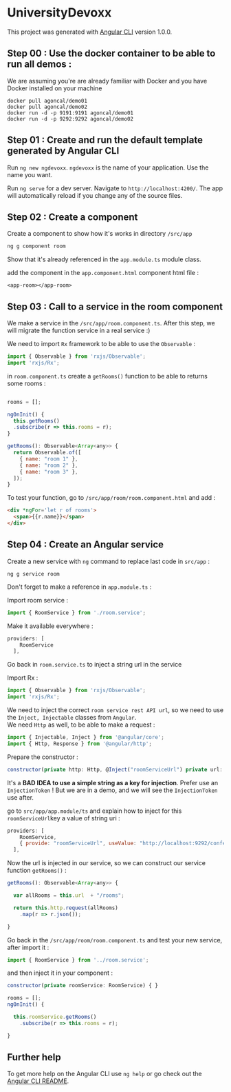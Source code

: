 # UniversityDevoxx

This project was generated with [Angular CLI](https://github.com/angular/angular-cli) version 1.0.0.


## Step 00 : Use the docker container to be able to run all demos :

We are assuming you're are already familiar with Docker and you have Docker installed on your machine

```
docker pull agoncal/demo01 
docker pull agoncal/demo02
docker run -d -p 9191:9191 agoncal/demo01   
docker run -d -p 9292:9292 agoncal/demo02   
```

## Step 01 : Create and run the default template generated by Angular CLI

Run `ng new ngdevoxx`. `ngdevoxx` is the name of your application. Use the name you want.  

Run `ng serve` for a dev server. Navigate to `http://localhost:4200/`. The app will automatically reload if you change any of the source files.

## Step 02 : Create a component

Create a component to show how it's works in directory `/src/app`

```javascript
ng g component room
```

Show that it's already referenced in the `app.module.ts` module class.

add the component in the `app.component.html` component html file :

```
<app-room></app-room>
```

## Step 03 : Call to a service in the room component

We make a service in the `/src/app/room.component.ts`. After this step, we will migrate the function service in a real service :)  

We need to import `Rx` framework to be able to use the `Observable` :

```javascript
import { Observable } from 'rxjs/Observable';
import 'rxjs/Rx';
```

in `room.component.ts` create a `getRooms()` function to be able to returns some rooms :

```javascript

rooms = [];

ngOnInit() {
  this.getRooms()
  .subscribe(r => this.rooms = r);
}

getRooms(): Observable<Array<any>> {
  return Observable.of([
    { name: "room 1" },
    { name: "room 2" },
    { name: "room 3" },
  ]);
}
```

To test your function, go to `/src/app/room/room.component.html` and add :

```html
<div *ngFor='let r of rooms'>
  <span>{{r.name}}</span>
</div>
```
## Step 04 : Create an Angular service

Create a new service with `ng` command to replace last code in `src/app` :

```
ng g service room
```

Don't forget to make a reference in `app.module.ts` :

Import room service :
```javascript
import { RoomService } from './room.service';
```

Make it available everywhere :
```javascript
providers: [
    RoomService
  ],
```
Go back in `room.service.ts` to inject a string url in the service

Import Rx :
```javascript
import { Observable } from 'rxjs/Observable';
import 'rxjs/Rx';
```

We need to inject the correct `room service rest API url`, so we need to use the `Inject, Injectable` classes from `Angular`.   
We need `Http` as well, to be able to make a request :

```javascript
import { Injectable, Inject } from '@angular/core';
import { Http, Response } from '@angular/http';
```

Prepare the constructor :
```javascript
constructor(private http: Http, @Inject("roomServiceUrl") private url: string) { }
```

It's a **BAD IDEA to use a simple string as a key for injection**. Prefer use an `InjectionToken` ! But we are in a demo, and we will see the `InjectionToken` use after.

go to `src/app/app.module/ts` and explain how to inject for this `roomServiceUrl`key a value of string uri :


```javascript
providers: [
    RoomService,
    { provide: "roomServiceUrl", useValue: "http://localhost:9292/conference-venue/api" }
  ],
```

Now the url is injected in our service, so we can construct our service function `getRooms()` :
```javascript
getRooms(): Observable<Array<any>> {

  var allRooms = this.url  + "/rooms";

  return this.http.request(allRooms)
    .map(r => r.json());

}
```

Go back in the `/src/app/room/room.component.ts` and test your new service, after import it :

```javascript
import { RoomService } from '../room.service';
```
and then inject it in your component :

```javascript
constructor(private roomService: RoomService) { }

rooms = [];
ngOnInit() {

  this.roomService.getRooms()
    .subscribe(r => this.rooms = r);

}
```

## Further help

To get more help on the Angular CLI use `ng help` or go check out the [Angular CLI README](https://github.com/angular/angular-cli/blob/master/README.md).
